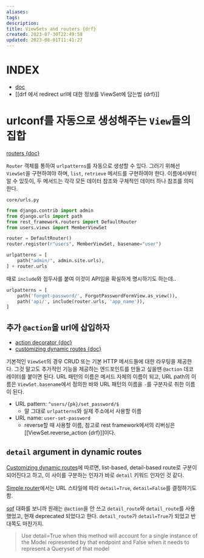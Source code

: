 ```yaml
---
aliases: 
tags: 
description:
title: ViewSets and routers {drf}
created: 2023-07-30T22:49:59
updated: 2023-08-01T11:41:27
---
```


# INDEX

- [doc](https://www.django-rest-framework.org/api-guide/viewsets/#viewsets)
- [[drf 에서 redirect url에 대한 정보를 ViewSet에 담는법 {drf}]]

# urlconf를 자동으로 생성해주는 `View`들의 집합

[routers {doc}](https://www.django-rest-framework.org/api-guide/routers/#routers)

`Router` 객체를 통하여 `urlpatterns`를 자동으로 생성할 수 있다. 그러기 위해선 `ViewSet`을 구현하여야 하며, `list`, `retrieve` 메서드를 구현하여야 한다. 이름에서부터 알 수 있듯이, 두 메서드는 각각 모든 데이터 참조와 구체적인 데이터 하나 참조를 의미한다.

`core/urls.py`

```python
from django.contrib import admin
from django.urls import path
from rest_framework.routers import DefaultRouter
from users.views import MemberViewSet

router = DefaultRouter()
router.register(r"users", MemberViewSet, basename="user")

urlpatterns = [
    path("admin/", admin.site.urls),
] + router.urls
```

때로 `include`와 접두사를 붙여 이것이 API임을 확실하게 명시하기도 하는데..

```python
urlpatterns = [
    path('forgot-password/', ForgotPasswordFormView.as_view()),
    path('api/', include(router.urls, 'app_name')),
]
```

## 추가 `@action`을 url에 삽입하자

- [action decorator {doc}](https://www.django-rest-framework.org/api-guide/routers/#routing-for-extra-actions)
- [customizing dynamic routes {doc}](https://www.django-rest-framework.org/api-guide/routers/#customizing-dynamic-routes)

기본적인 `ViewSet`의 경우 CRUD 또는 기본 HTTP 메서드들에 대한 라우팅을 제공한다. 그것 말고도 추가적인 기능을 제공하는 엔드포인트를 만들고 싶을땐 `@action` 데코레이터를 붙이면 된다. URL 패턴의 이름은 메서드 자체의 이름이 되고, URL path의 이름은 `ViewSet.basename`에서 정의한 바와 URL 패턴의 이름을 `-`를 구분자로 취한 이름이 된다.

- URL pattern: `^users/{pk}/set_password/$`
	- 말 그대로 `urlpatterns`와 실제 주소에서 사용할 이름
- URL name: `user-set-password`
	- reverse할 때 사용할 이름, 참고로 rest framework에서의 리버싱은 [[ViewSet.reverse_action {drf}]]이다.

## `detail` argument in dynamic routes

[Customizing dynamic routes](https://www.django-rest-framework.org/api-guide/routers/#customizing-dynamic-routes)에 따르면, list-based, detail-based route로 구분이 되어진다고 하고, 이 사이를 구분하는 인자가 바로 `detail` 키워드 인자인 것 같다.

[Simple router](https://www.django-rest-framework.org/api-guide/routers/#simplerouter)에서는 URL 스타일에 따라 `detail=True`, `detail=False`를 결정하기도 함.

[sof](https://stackoverflow.com/a/54430929/21369350) 대화를 보니까 원래는 `@action`을 안 쓰고 `detail_route`와 `detail_route`를 사용했었고, 현재 deprecated 되었다고 한다. `detail_route`가 `detail=True`가 되었고 반대쪽도 마찬가지.

> Use detail=True when this method will account for a single instance of the Model represented by that endpoint and False when it needs to represent a Queryset of that model